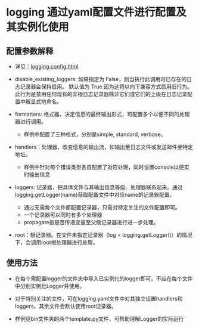 # logging 通过yaml配置文件进行配置及其实例化使用

## 配置参数解释

- 详见：[logging.config.html](https://docs.python.org/zh-tw/3/library/logging.config.html)

- disable_existing_loggers: 如果指定为 False，则当执行此调用时已存在的日志记录器会保持启用。 默认值为 True 因为这将以向下兼容方式启用旧行为。 此行为是禁用任何现有的非根日志记录器除非它们或它们的上级在日志记录配置中被显式地命名。

- formatters: 格式器，决定信息的最终输出形式，可配置多个以便不同的处理器进行调用。
  - 样例中配置了三种格式，分别是simple, standard, verbose。

- handlers：处理器，改变信息的输出流，如输出至日志文件或发送邮件至特定地址。
  - 样例中针对每个错误类型各自配置了对应处理，同时设置console以便实时输出信息

- loggers: 记录器，把具体文件与其输出信息等级、处理器联系起来。通过logging.getLogger(name)获取配置文件中对应name的记录器配置。
  - 通过无需每个文件都配置记录器，只需对特定关注的文件配置即可。
  - 一个记录器可以同时有多个处理器
  - propagate指是否传递变量至父级记录器进行进一步处理。

- root：根记录器。在文件未指定记录器（log = logging.getLogger()）的情况下，会调用root根处理器进行处理。

## 使用方法

- 在每个需配置logger的文件夹中导入已实例化的logger即可。不应在每个文件中分别实例化Logger并使用。

- 对于特别关注的文件，可在logging.yaml文件中对其独立设置handlers和loggers。其余文件会默认使用root记录器。

- 样例见bin文件夹的两个template.py文件，可帮助理解Logger的实际运行
